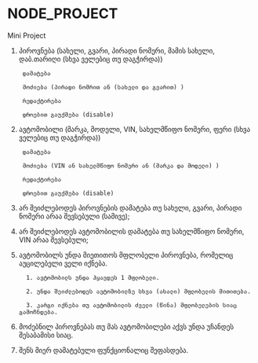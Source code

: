 # NODE_PROJECT
Mini Project

1. პიროვნება (სახელი, გვარი, პირადი ნომერი, მამის სახელი, დაბ.თარიღი (სხვა ველებიც თუ დაგჭირდა)) 

        დამატება

        მოძიება (პირადი ნომრით ან (სახელი და გვარით) )

        რედაქტირება

        დროებით გაუქმება (disable)
  
2. ავტომობილი (მარკა, მოდელი, VIN, სახელმწიფო ნომერი, ფერი (სხვა ველებიც თუ დაგჭირდა))

        დამატება

        მოძიება (VIN ან სახელმწიფო ნომერი ან (მარკა და მოდელი) )

        რედაქტირება

        დროებით გაუქმება (disable)

 3. არ შეიძლებოდეს პიროვნების დამატება თუ სახელი, გვარი, პირადი ნომერი არაა შევსებული (სამივე);
 
 4. არ შეიძლებოდეს ავტომობილის დამატება თუ სახელმწიფო ნომერი, VIN არაა შევსებული;
 
 5. ავტომობილს უნდა მიეთითოს მფლობელი პიროვნება, რომელიც აუცილებელი ველი იქნება.
 
          1. ავტომობილს უნდა ჰყავდეს 1 მფლობელი.

          2. უნდა შეიძლებოდეს ავტომობილზე სხვა (ახალი) მფლობელის მითითება.

          3. კარგი იქნება თუ ავტომობილის ძველი (წინა) მფლობელების სიაც გამოჩნდება.
      
 6. მოძებნილ პიროვნებას თუ მას ავტომობილები აქვს უნდა უჩანდეს შესაბამისი სიაც.
 
 7. შენს მიერ დამატებული ფუნქციონალიც შეფასდება.

